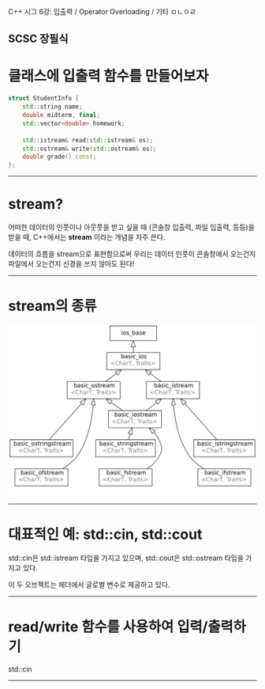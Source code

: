 C++ 시그 6강: 입출력 / Operator Overloading / 기타 ㅁㄴㅇㄹ

SCSC 장필식
---

# 클래스에 입출력 함수를 만들어보자

```cpp
struct StudentInfo {
    std::string name;
    double midterm, final;
    std::vector<double> homework;

    std::istream& read(std::istream& os);
    std::ostream& write(std::ostream& os);
    double grade() const;
};
```
---

# stream?

어떠한 데이터의 인풋이나 아웃풋을 받고 싶을 때 (콘솔창 입출력, 파일 입출력, 등등)을 받을 때, C++에서는 **stream** 이라는 개념을 자주 쓴다.

데이터의 흐름을 stream으로 표현함으로써 우리는 데이터 인풋이 콘솔창에서 오는건지 파일에서 오는건지 신경을 쓰지 않아도 된다!

---

# stream의 종류

![](std-io-complete-inheritance.svg)

---

# 대표적인 예: std::cin, std::cout

std::cin은 std::istream 타입을 가지고 있으며,
std::cout은 std::ostream 타입을 가지고 있다.

이 두 오브젝트는 <iostream> 헤더에서 글로벌 변수로 제공하고 있다.

---

# read/write 함수를 사용하여 입력/출력하기

std::cin

---

